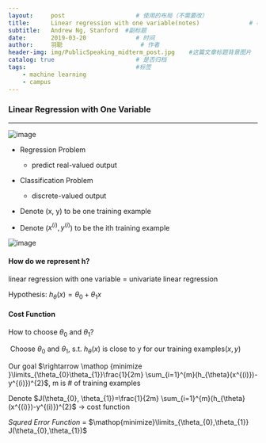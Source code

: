 ```yaml
---
layout:     post                    # 使用的布局（不需要改）
title:      Linear regression with one variable(notes)              # 标题 
subtitle:   Andrew Ng, Stanford  #副标题
date:       2019-03-20              # 时间
author:     羽聪                      # 作者
header-img: img/PublicSpeaking_midterm_post.jpg    #这篇文章标题背景图片
catalog: true                       # 是否归档
tags:                               #标签
    - machine learning
    - campus
---
```


### Linear Regression with One Variable

---

![image](http://cheeseburg.tk/otherResources/ML_pics/1553073401650.png)

- Regression Problem
  - predict real-valued output

- Classification Problem
  - discrete-valued output

- Denote (x, y) to be one training example
- Denote ($x^{(i)}, y^{(i)}$) to be the ith training example

![image](http://cheeseburg.tk/otherResources/ML_pics/1553073887657.png)

#### How do we represent h?

linear regression with one variable = univariate linear regression

Hypothesis: $h_{\theta}(x) = \theta_{0}+\theta_{1}x$

#### Cost Function

How to choose $\theta_{0}$ and $\theta_{1}$?

​	Choose $\theta_{0}$ and $\theta_{1}$, s.t. $h_{\theta}(x)$ is close to y for our training examples$(x, y)$

Our goal $\rightarrow \mathop {minimize }\limits_{\theta_{0}\theta_{1}}\frac{1}{2m} \sum_{i=1}^{m}(h_{\theta}(x^{(i)})-y^{(i)})^{2}$, m is # of training examples

Denote $J(\theta_{0}, \theta_{1})=\frac{1}{2m} \sum_{i=1}^{m}(h_{\theta}(x^{(i)})-y^{(i)})^{2}$ $\rightarrow$ cost function

$\textit{Squred Error Function}$ = $\mathop{minimize}\limits_{\theta_{0},\theta_{1}} J(\theta_{0},\theta_{1})$ 

